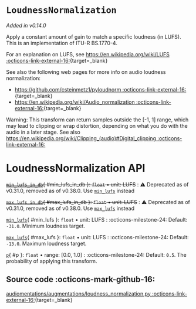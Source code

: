 # `LoudnessNormalization`

_Added in v0.14.0_

Apply a constant amount of gain to match a specific loudness (in LUFS). This is an
implementation of ITU-R BS.1770-4.

For an explanation on LUFS, see [https://en.wikipedia.org/wiki/LUFS :octicons-link-external-16:](https://en.wikipedia.org/wiki/LUFS){target=_blank}

See also the following web pages for more info on audio loudness normalization:

* [https://github.com/csteinmetz1/pyloudnorm :octicons-link-external-16:](https://github.com/csteinmetz1/pyloudnorm){target=_blank}
* [https://en.wikipedia.org/wiki/Audio_normalization :octicons-link-external-16:](https://en.wikipedia.org/wiki/Audio_normalization){target=_blank}

Warning: This transform can return samples outside the [-1, 1] range, which may lead to
clipping or wrap distortion, depending on what you do with the audio in a later stage.
See also [https://en.wikipedia.org/wiki/Clipping_(audio)#Digital_clipping :octicons-link-external-16:](https://en.wikipedia.org/wiki/Clipping_(audio)#Digital_clipping)

# LoudnessNormalization API

~~[`min_lufs_in_db`](#min_lufs_in_db){ #min_lufs_in_db }: `float` • unit: LUFS~~
:   :warning: Deprecated as of v0.31.0, removed as of v0.38.0. Use [`min_lufs`](#min_lufs) instead

~~[`max_lufs_in_db`](#max_lufs_in_db){ #max_lufs_in_db }: `float` • unit: LUFS~~
:   :warning: Deprecated as of v0.31.0, removed as of v0.38.0. Use [`max_lufs`](#max_lufs) instead

[`min_lufs`](#min_lufs){ #min_lufs }: `float` • unit: LUFS
:   :octicons-milestone-24: Default: `-31.0`. Minimum loudness target.

[`max_lufs`](#max_lufs){ #max_lufs }: `float` • unit: LUFS
:   :octicons-milestone-24: Default: `-13.0`. Maximum loudness target.

[`p`](#p){ #p }: `float` • range: [0.0, 1.0]
:   :octicons-milestone-24: Default: `0.5`. The probability of applying this transform.

## Source code :octicons-mark-github-16:

[audiomentations/augmentations/loudness_normalization.py :octicons-link-external-16:](https://github.com/iver56/audiomentations/blob/main/audiomentations/augmentations/loudness_normalization.py){target=_blank}
